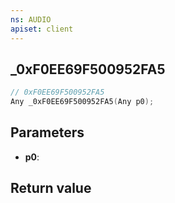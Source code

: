 ```yaml
---
ns: AUDIO
apiset: client
---
```

## _0xF0EE69F500952FA5

```c
// 0xF0EE69F500952FA5
Any _0xF0EE69F500952FA5(Any p0);
```


## Parameters
* **p0**:

## Return value